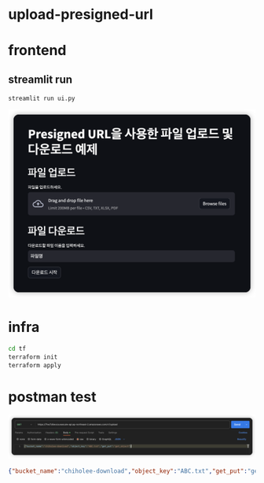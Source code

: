 # upload-presigned-url


# frontend
## streamlit run
``` bash
streamlit run ui.py
```
![Alt text](./img/image-1.png)

# infra
``` bash
cd tf
terraform init
terraform apply
```


# postman test
![Alt text](./img/image.png)
``` json
{"bucket_name":"chiholee-download","object_key":"ABC.txt","get_put":"get_object"}
```




